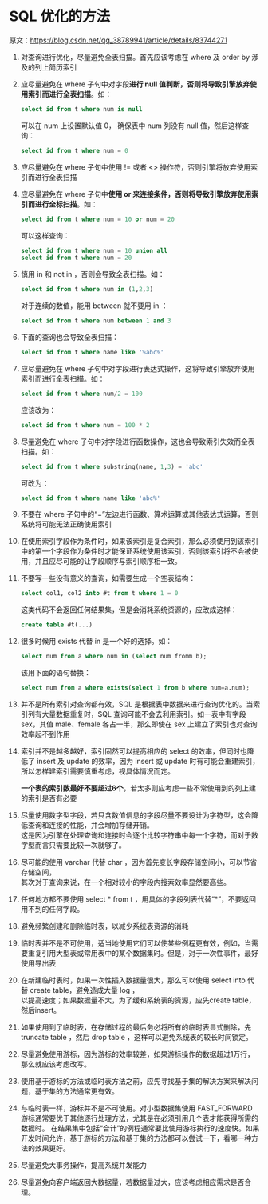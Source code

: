 # SQL 优化的方法

原文：https://blog.csdn.net/qq_38789941/article/details/83744271



1. 对查询进行优化，尽量避免全表扫描。首先应该考虑在 where 及 order by 涉及的列上简历索引

    

2. 应尽量避免在 where 子句中对字段**进行 null 值判断，否则将导致引擎放弃使用索引而进行全表扫描**。如：

   ```sql
   select id from t where num is null
   ```

   可以在 num 上设置默认值 0， 确保表中 num 列没有 null 值，然后这样查询：

   ```sql
   select id from t where num = 0
   ```

3. 应尽量避免在 where 子句中使用 != 或者 <> 操作符，否则引擎将放弃使用索引而进行全表扫描

    

4. 应尽量避免在 where 子句中**使用 or 来连接条件，否则将导致引擎放弃使用索引而进行全标扫描**。如：

   ```sql
   select id from t where num = 10 or num = 20
   ```

   可以这样查询：

   ```sql
   select id from t where num = 10 union all 
   select id from t where num = 20
   ```

5. 慎用 in 和 not in ，否则会导致全表扫描。如：

   ```sql
   select id from t where num in (1,2,3)
   ```

   对于连续的数值，能用 between 就不要用 in ：

   ```sql
   select id from t where num between 1 and 3
   ```

6. 下面的查询也会导致全表扫描：

   ```sql
   select id from t where name like '%abc%'
   ```

7. 应尽量避免在 where 子句中对字段进行表达式操作，这将导致引擎放弃使用索引而进行全表扫描。如：

   ```sql
   select id from t where num/2 = 100
   ```

   应该改为：

   ```sql
   select id from t where num = 100 * 2
   ```

8. 尽量避免在 where 子句中对字段进行函数操作，这也会导致索引失效而全表扫描。如：

   ```sql
   select id from t where substring(name, 1,3) = 'abc'
   ```

   可改为：

   ```sql
   select id from t where name like 'abc%'
   ```

9. 不要在 where 子句中的“=”左边进行函数、算术运算或其他表达式运算，否则系统将可能无法正确使用索引

    

10. 在使用索引字段作为条件时，如果该索引是复合索引，那么必须使用到该索引中的第一个字段作为条件时才能保证系统使用该索引，否则该索引将不会被使用，并且应尽可能的让字段顺序与索引顺序相一致。

    

11. 不要写一些没有意义的查询，如需要生成一个空表结构：

    ```sql
    select col1, col2 into #t from t where 1 = 0
    ```

    这类代码不会返回任何结果集，但是会消耗系统资源的，应改成这样： 

    ```sql
    create table #t(...)    
    ```

12. 很多时候用 exists 代替 in 是一个好的选择。如：

    ```sql
    select num from a where num in (select num fromm b);
    ```

    该用下面的语句替换：

    ```sql
    select num from a where exists(select 1 from b where num=a.num);
    ```

    

13. 并不是所有索引对查询都有效，SQL 是根据表中数据来进行查询优化的。当索引列有大量数据重复时，SQL 查询可能不会去利用索引。如一表中有字段 sex，其值 male、female 各占一半，那么即使在 sex 上建立了索引也对查询效率起不到作用

    

14. 索引并不是越多越好，索引固然可以提高相应的 select 的效率，但同时也降低了 insert 及 update 的效率，因为 insert 或 update 时有可能会重建索引，所以怎样建索引需要慎重考虑，视具体情况而定。

    **一个表的索引数最好不要超过6个**，若太多则应考虑一些不常使用到的列上建的索引是否有必要

    

15. 尽量使用数字型字段，若只含数值信息的字段尽量不要设计为字符型，这会降低查询和连接的性能，并会增加存储开销。   
    这是因为引擎在处理查询和连接时会逐个比较字符串中每一个字符，而对于数字型而言只需要比较一次就够了。

    

16. 尽可能的使用 varchar 代替 char ，因为首先变长字段存储空间小，可以节省存储空间，   
    其次对于查询来说，在一个相对较小的字段内搜索效率显然要高些。

    

17. 任何地方都不要使用 select * from t ，用具体的字段列表代替“*”，不要返回用不到的任何字段。

    

18. 避免频繁创建和删除临时表，以减少系统表资源的消耗

    

19. 临时表并不是不可使用，适当地使用它们可以使某些例程更有效，例如，当需要重复引用大型表或常用表中的某个数据集时。但是，对于一次性事件，最好使用导出表

    

20. 在新建临时表时，如果一次性插入数据量很大，那么可以使用 select into 代替 create table，避免造成大量 log ，   
    以提高速度；如果数据量不大，为了缓和系统表的资源，应先create table，然后insert。

    

21. 如果使用到了临时表，在存储过程的最后务必将所有的临时表显式删除，先 truncate table ，然后 drop table ，这样可以避免系统表的较长时间锁定。

    

22. 尽量避免使用游标，因为游标的效率较差，如果游标操作的数据超过1万行，那么就应该考虑改写。

    

23. 使用基于游标的方法或临时表方法之前，应先寻找基于集的解决方案来解决问题，基于集的方法通常更有效。

    

24. 与临时表一样，游标并不是不可使用。对小型数据集使用 FAST_FORWARD 游标通常要优于其他逐行处理方法，尤其是在必须引用几个表才能获得所需的数据时。
    在结果集中包括“合计”的例程通常要比使用游标执行的速度快。如果开发时间允许，基于游标的方法和基于集的方法都可以尝试一下，看哪一种方法的效果更好。

    

25. 尽量避免大事务操作，提高系统并发能力

    

26. 尽量避免向客户端返回大数据量，若数据量过大，应该考虑相应需求是否合理。
